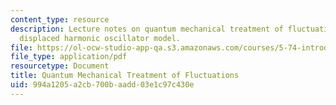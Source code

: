 ```yaml
---
content_type: resource
description: Lecture notes on quantum mechanical treatment of fluctuations and the
  displaced harmonic oscillator model.
file: https://ol-ocw-studio-app-qa.s3.amazonaws.com/courses/5-74-introductory-quantum-mechanics-ii-spring-2009/994a1205a2cb700baadd03e1c97c430e_MIT5_74s09_lec10.pdf
file_type: application/pdf
resourcetype: Document
title: Quantum Mechanical Treatment of Fluctuations
uid: 994a1205-a2cb-700b-aadd-03e1c97c430e
---
```

